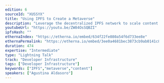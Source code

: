 ```yaml
---
edition: 6
sourceId: "XUSSYX"
title: "Using IPFS to Create a Metaverse"
description: "Leverage the decentralized IPFS network to scale content storage management for a Metaverse implementation. - Manage all assets storage and remove S3 dependency   - Navigate through the Metaverse Assets changelog history  - Ownership validation based on Ethereum blockchain - Strength the network and decentralization by fostering the community to contribute with nodes  - Remove the complexity to manually implement content synchronization on the network"
youtubeUrl: "https://youtu.be/ZW84OsSQBZI"
ipfsHash: ""
ethernaIndex: "https://etherna.io/embed/634f22fe080a54f6d733ee8e"
ethernaPermalink: "https://etherna.io/embed/3ee0a4681bec3873cb9ab0141c86fa1f55d50cb454b9127b870ee569ae73a9f3"
duration: 474
expertise: "Intermediate"
type: "Lightning Talk"
track: "Developer Infrastructure"
tags: ["Developer Infrastructure"]
keywords: ["IPFS","metaverse","content"]
speakers: ["Agustina Aldasoro"]
---
```

